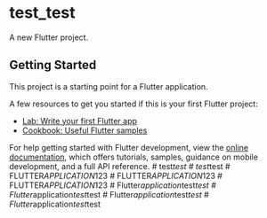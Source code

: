 # test_test

A new Flutter project.

## Getting Started

This project is a starting point for a Flutter application.

A few resources to get you started if this is your first Flutter project:

- [Lab: Write your first Flutter app](https://docs.flutter.dev/get-started/codelab)
- [Cookbook: Useful Flutter samples](https://docs.flutter.dev/cookbook)

For help getting started with Flutter development, view the
[online documentation](https://docs.flutter.dev/), which offers tutorials,
samples, guidance on mobile development, and a full API reference.
#   t e s t _ t e s t  
 #   t e s t _ t e s t  
 #   F L U T T E R _ A P P L I C A T I O N _ 1 2 3  
 #   F L U T T E R _ A P P L I C A T I O N _ 1 2 3  
 #   F L U T T E R _ A P P L I C A T I O N _ 1 2 3  
 #   F l u t t e r _ a p p l i c a t i o n _ t e s t _ t e s t  
 #   F l u t t e r _ a p p l i c a t i o n _ t e s t _ t e s t  
 #   F l u t t e r _ a p p l i c a t i o n _ t e s t _ t e s t  
 #   F l u t t e r _ a p p l i c a t i o n _ t e s t _ t e s t  
 